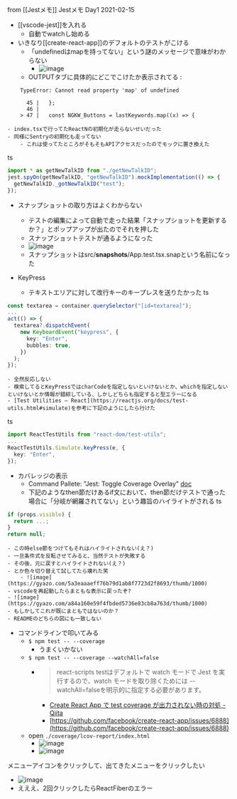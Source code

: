 
from [[Jestメモ]]
Jestメモ Day1
2021-02-15
- [[vscode-jest]]を入れる
    - 自動でwatchし始める
- いきなり[[create-react-app]]のデフォルトのテストがこける
    - 「undefinedはmapを持ってない」という謎のメッセージで意味がわからない
        - ![image](https://gyazo.com/2f20a903f83e273c1e655ee01888d130/thumb/1000)
    - OUTPUTタブに具体的にどこでこけたか表示されてる
:

```
    TypeError: Cannot read property 'map' of undefined

      45 |   };
      46 | 
    > 47 |   const NGKW_Buttons = lastKeywords.map((x) => {
```

    - index.tsxで行ってたReactNの初期化が走らないせいだった
    - 同様にSentryの初期化も走ってない
        - これは使ってたところがそもそもAPIアクセスだったのでモックに置き換えた
ts

```typescript
import * as getNewTalkID from "./getNewTalkID";
jest.spyOn(getNewTalkID, "getNewTalkID").mockImplementation(() => {
  getNewTalkID._gotNewTalkID("test");
});
```


- スナップショットの取り方はよくわからない
    - テストの編集によって自動で走った結果「スナップショットを更新するか？」とポップアップが出たのでそれを押した
    - スナップショットテストが通るようになった
    - ![image](https://gyazo.com/2e5d3fa95582b753e2352bf638fc6677/thumb/1000)
    - スナップショットはsrc/__snapshots__/App.test.tsx.snapという名前になった

- KeyPress
    - テキストエリアに対して改行キーのキープレスを送りたかった
ts

```typescript
const textarea = container.querySelector("[id=textarea]");
...
act(() => {
  textarea?.dispatchEvent(
    new KeyboardEvent("keypress", {
      key: "Enter",
      bubbles: true,
    })
  );
});
```

    - 全然反応しない
    - 検索してるとKeyPressではcharCodeを指定しないといけないとか、whichを指定しないといけないとか情報が錯綜している、しかしどちらも指定すると型エラーになる
    - [Test Utilities – React](https://reactjs.org/docs/test-utils.html#simulate)を参考に下記のようにしたら行けた
ts

```typescript
import ReactTestUtils from "react-dom/test-utils";
...
ReactTestUtils.Simulate.keyPress(e, {
  key: "Enter",
});
```


- カバレッジの表示
    - Command Pallete: "Jest: Toggle Coverage Overlay" [doc](https://github.com/jest-community/vscode-jest#coverage)
    - 下記のようなthen節だけあるif文において、then節だけテストで通った場合に「分岐が網羅されてない」という趣旨のハイライトがされる
ts

```typescript
if (props.visible) {
  return ...;
}
return null;
```

    - この時else節をつけてもそれはハイライトされない(え？)
    - 一旦条件式を反転させてみると、当然テストが失敗する
    - その後、元に戻すとハイライトされない(え？)
    - とか色々切り替えて試してたら壊れた笑
        - ![image](https://gyazo.com/5a3eaaaeff76b79d1ab8f7723d2f8693/thumb/1000)
    - vscodeを再起動したらまともな表示に戻ったぞ?
    - ![image](https://gyazo.com/a84a160e59f4fbded5736e83cb8a763d/thumb/1000)
    - もしかしてこれが既にまともではないのか？
    - READMEのどちらの図にも一致しない

- コマンドラインで叩いてみる
    - `$ npm test -- --coverage`
        - うまくいかない
    - `$ npm test -- --coverage --watchAll=false`
        - > react-scripts testはデフォルトで watch モードで Jest を実行するので、watch モードを取り除くためには --watchAll=falseを明示的に指定する必要があります。
            - [Create React App で test coverage が出力されない時の対処 - Qiita](https://qiita.com/nbstsh/items/024391eb1c8ad068d2f6)
            - [https://github.com/facebook/create-react-app/issues/6888](https://github.com/facebook/create-react-app/issues/6888)
    - open `./coverage/lcov-report/index.html`
        - ![image](https://gyazo.com/544a8ffb93ea2d81f7a8ad6c64cb65a4/thumb/1000)
        - ![image](https://gyazo.com/ba313ac952cef099e3351d03f14ff4b4/thumb/1000)

メニューアイコンをクリックして、出てきたメニューをクリックしたい
- ![image](https://gyazo.com/86047ba4bcf1d8f5c93def3897b8fc17/thumb/1000)
- えええ、2回クリックしたらReactFiberのエラー
